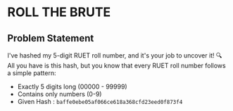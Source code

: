 # ROLL THE BRUTE

## Problem Statement

I've hashed my 5-digit RUET roll number, and it's your job to uncover it! 🔍All you have is this hash, but you know that every RUET roll number follows a simple pattern:

- Exactly 5 digits long (00000 - 99999)
- Contains only numbers (0-9)
- Given Hash : `baffe0ebe05af066ce618a368cfd23eed0f873f4`
